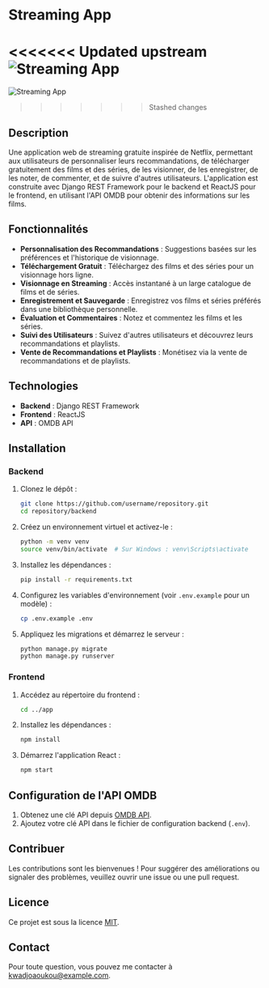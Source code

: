 # Streaming App

<<<<<<< Updated upstream
![Streaming App](http://http://aoukoukwadjo.free.nf/moviebook.png) <!-- Remplacez par le lien de votre image -->
=======
![Streaming App](http://aoukoukwadjo.free.nf/moviebook.png) <!-- Remplacez par le lien de votre image -->
>>>>>>> Stashed changes

## Description

Une application web de streaming gratuite inspirée de Netflix, permettant aux utilisateurs de personnaliser leurs recommandations, de télécharger gratuitement des films et des séries, de les visionner, de les enregistrer, de les noter, de commenter, et de suivre d'autres utilisateurs. L'application est construite avec Django REST Framework pour le backend et ReactJS pour le frontend, en utilisant l'API OMDB pour obtenir des informations sur les films.

## Fonctionnalités

- **Personnalisation des Recommandations** : Suggestions basées sur les préférences et l'historique de visionnage.
- **Téléchargement Gratuit** : Téléchargez des films et des séries pour un visionnage hors ligne.
- **Visionnage en Streaming** : Accès instantané à un large catalogue de films et de séries.
- **Enregistrement et Sauvegarde** : Enregistrez vos films et séries préférés dans une bibliothèque personnelle.
- **Évaluation et Commentaires** : Notez et commentez les films et les séries.
- **Suivi des Utilisateurs** : Suivez d'autres utilisateurs et découvrez leurs recommandations et playlists.
- **Vente de Recommandations et Playlists** : Monétisez via la vente de recommandations et de playlists.

## Technologies

- **Backend** : Django REST Framework
- **Frontend** : ReactJS
- **API** : OMDB API

## Installation

### Backend

1. Clonez le dépôt :

    ```bash
    git clone https://github.com/username/repository.git
    cd repository/backend
    ```

2. Créez un environnement virtuel et activez-le :

    ```bash
    python -m venv venv
    source venv/bin/activate  # Sur Windows : venv\Scripts\activate
    ```

3. Installez les dépendances :

    ```bash
    pip install -r requirements.txt
    ```

4. Configurez les variables d'environnement (voir `.env.example` pour un modèle) :

    ```bash
    cp .env.example .env
    ```

5. Appliquez les migrations et démarrez le serveur :

    ```bash
    python manage.py migrate
    python manage.py runserver
    ```

### Frontend

1. Accédez au répertoire du frontend :

    ```bash
    cd ../app
    ```

2. Installez les dépendances :

    ```bash
    npm install
    ```

3. Démarrez l'application React :

    ```bash
    npm start
    ```

## Configuration de l'API OMDB

1. Obtenez une clé API depuis [OMDB API](http://www.omdbapi.com/apikey.aspx).
2. Ajoutez votre clé API dans le fichier de configuration backend (`.env`).

## Contribuer

Les contributions sont les bienvenues ! Pour suggérer des améliorations ou signaler des problèmes, veuillez ouvrir une issue ou une pull request.

## Licence

Ce projet est sous la licence [MIT](LICENSE).

## Contact

Pour toute question, vous pouvez me contacter à [kwadjoaoukou@example.com](mailto:kwadjoaoukou@example.com).
